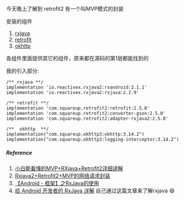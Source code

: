今天晚上了解到 retrofit2 有一个叫MVP模式的封装


安装的组件

1. [rxjava](https://github.com/ReactiveX/RxJava)
2. [retrofit](https://github.com/square/retrofit)
3. [okhttp](https://github.com/square/okhttp)

各组件里面提供其它的组件，原来都在源码的第1层都能找到的

我的引入部分:

```
/** rxjava **/
implementation 'io.reactivex.rxjava2:rxandroid:2.1.1'
implementation 'io.reactivex.rxjava2:rxjava:2.2.9'

/** retrofit **/
implementation 'com.squareup.retrofit2:retrofit:2.5.0'
implementation 'com.squareup.retrofit2:converter-gson:2.5.0'
implementation 'com.squareup.retrofit2:adapter-rxjava2:2.5.0'

/**  okhttp  **/
implementation("com.squareup.okhttp3:okhttp:3.14.2")
implementation("com.squareup.okhttp3:logging-interceptor:3.14.2")
```



##### Reference
1. [小白能看懂的MVP+RXjava+Retrofit2详细讲解](https://www.jianshu.com/p/426864584518)
2. [Rxjava2+Retrofit2+MVP的网络请求封装](https://www.jianshu.com/p/193d8c37c73c)
3. [【Android - 框架】之RxJava的使用](https://www.cnblogs.com/itgungnir/p/6210844.html)
4. [给 Android 开发者的 RxJava 详解](http://gank.io/post/560e15be2dca930e00da1083#toc_1) 自己通过这篇文章来了解rxjava :smile: